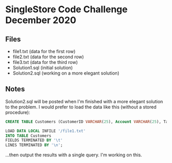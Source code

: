 # SingleStore Code Challenge December 2020

## Files
  - file1.txt (data for the first row)
  - file2.txt (data for the second row)
  - file3.txt (data for the third row)
  - Solution1.sql (initial solution)
  - Solution2.sql (working on a more elegant solution)

## Notes

Solution2.sql will be posted when I'm finished with a more elegant solution to the problem. I would prefer to load the data like this (without a stored procedure):

```sql
CREATE TABLE Customers (CustomerID VARCHAR(25), Account VARCHAR(25), Tags JSON NOT NULL);

LOAD DATA LOCAL INFILE '/file1.txt'
INTO TABLE Customers 
FIELDS TERMINATED BY '\t'
LINES TERMINATED BY '\n';

```

...then output the results with a single query. I'm working on this.